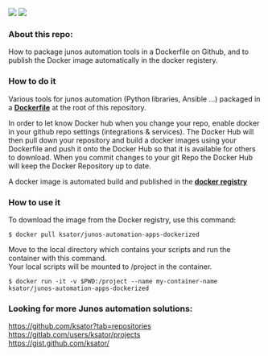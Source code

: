 [![](https://images.microbadger.com/badges/version/ksator/junos-automation-apps-dockerized.svg)](https://microbadger.com/images/ksator/junos-automation-apps-dockerized "Get your own version badge on microbadger.com")
[![](https://images.microbadger.com/badges/image/ksator/junos-automation-apps-dockerized.svg)](https://microbadger.com/images/ksator/junos-automation-apps-dockerized "Get your own image badge on microbadger.com")  

### About this repo:  
How to package junos automation tools in a Dockerfile on Github, and to publish the Docker image automatically in the docker registery.  

### How to do it
Various tools for junos automation (Python libraries, Ansible ...) packaged in a [**Dockerfile**](Dockerfile) at the root of this repository.  

In order to let know Docker hub when you change your repo, enable docker in your github repo settings (integrations & services). 
The Docker Hub will then pull down your repository and build a docker images using your Dockerfile and push it onto the Docker Hub so that it is available for others to download. When you commit changes to your git Repo the Docker Hub will keep the Docker Repository up to date.  

A docker image is automated build and published in the [**docker registry**](https://hub.docker.com/r/ksator/junos-automation-apps-dockerized/)  


### How to use it
To download the image from the Docker registry, use this command:

```
$ docker pull ksator/junos-automation-apps-dockerized
```

Move to the local directory which contains your scripts and run the container with this command.  
Your local scripts will be mounted to /project in the container.
```
$ docker run -it -v $PWD:/project --name my-container-name ksator/junos-automation-apps-dockerized
```

### Looking for more Junos automation solutions:  

https://github.com/ksator?tab=repositories  
https://gitlab.com/users/ksator/projects  
https://gist.github.com/ksator/  
